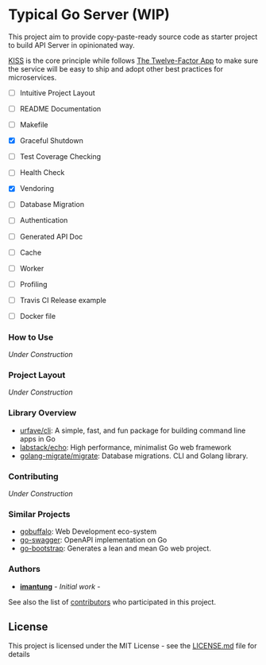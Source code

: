 # Typical Go Server (WIP)

This project aim to provide copy-paste-ready source code as starter project to build API Server in opinionated way.

[KISS](https://en.wikipedia.org/wiki/KISS_principle) is the core principle while follows [The Twelve-Factor App](https://12factor.net/) to make sure the service will be easy to ship and adopt other best practices for microservices.
- [ ] Intuitive Project Layout
- [ ] README Documentation
- [ ] Makefile
- [x] Graceful Shutdown
- [ ] Test Coverage Checking
- [ ] Health Check
- [x] Vendoring
- [ ] Database Migration
- [ ] Authentication
- [ ] Generated API Doc
- [ ] Cache
- [ ] Worker
- [ ] Profiling
- [ ] Travis CI Release example
- [ ] Docker file


### How to Use

_Under Construction_
<!-- FIXME: -->

### Project Layout

_Under Construction_
<!-- FIXME: -->

### Library Overview
- [urfave/cli](https://github.com/urfave/cli): A simple, fast, and fun package for building command line apps in Go
- [labstack/echo](https://github.com/labstack/echo): High performance, minimalist Go web framework
- [golang-migrate/migrate](https://github.com/golang-migrate/migrate): Database migrations. CLI and Golang library.


### Contributing

_Under Construction_
<!-- FIXME: -->

### Similar Projects

- [gobuffalo](https://gobuffalo.io/): Web Development eco-system
- [go-swagger](https://goswagger.io/): OpenAPI implementation on Go
- [go-bootstrap](http://go-bootstrap.io/): Generates a lean and mean Go web project.


### Authors

* **[imantung](https://github.com/imantung)** - *Initial work* -

See also the list of [contributors](https://github.com/your/project/contributors) who participated in this project.

## License

This project is licensed under the MIT License - see the [LICENSE.md](LICENSE.md) file for details
